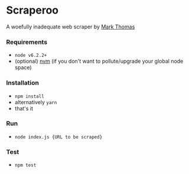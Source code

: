 # Scraperoo
A woefully inadequate web scraper by [Mark Thomas](http://mpjthomas.com)

### Requirements
- `node v6.2.2+`
- (optional) [nvm](https://github.com/creationix/nvm) (if you don't want to pollute/upgrade your global node space)

### Installation
- `npm install`
- alternatively `yarn`
- that's it

### Run
- `node index.js {URL to be scraped}`

### Test
- `npm test`
